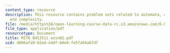 ```yaml
---
content_type: resource
description: This resource contains problem sets related to automata, computability,
  and complexity.
file: /media/https%3A/open-learning-course-data-rc.s3.amazonaws.com/6-045j-automata-computability-and-complexity-spring-2011/d006afa982adeddfb0e4fe57a64a67df_MIT6_045JS11_assn02.pdf
file_type: application/pdf
resourcetype: Document
title: MIT6_045JS11_assn02.pdf
uid: d006afa9-82ad-eddf-b0e4-fe57a64a67df
---
```

